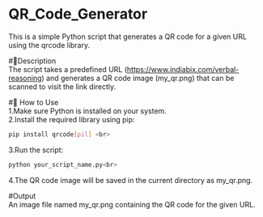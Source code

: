 # QR_Code_Generator<br>
This is a simple Python script that generates a QR code for a given URL using the qrcode library.

#📌Description<br>
The script takes a predefined URL (https://www.indiabix.com/verbal-reasoning) and generates a QR code image (my_qr.png) that can be scanned to visit the link directly.

#🚀 How to Use<br>
1.Make sure Python is installed on your system.<br>
2.Install the required library using pip:
```bash
pip install qrcode[pil] <br>
```
3.Run the script:
```bash
python your_script_name.py<br>
```
4.The QR code image will be saved in the current directory as my_qr.png.

#Output<br>
An image file named my_qr.png containing the QR code for the given URL.



